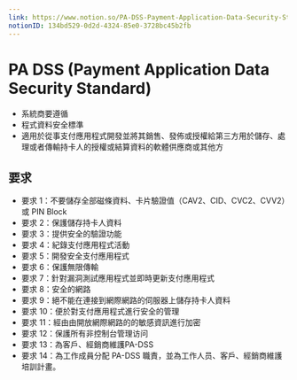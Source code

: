 ```yaml
---
link: https://www.notion.so/PA-DSS-Payment-Application-Data-Security-Standard-134bd5290d2d432485e03728bc45b2fb
notionID: 134bd529-0d2d-4324-85e0-3728bc45b2fb
---
```

# PA DSS (Payment Application Data Security Standard)
- 系統商要遵循
- 程式資料安全標準
- 適用於從事支付應用程式開發並將其銷售、發佈或授權給第三方用於儲存、處理或者傳輸持卡人的授權或結算資料的軟體供應商或其他方

## 要求
- 要求 1：不要儲存全部磁條資料、卡片驗證值（CAV2、CID、CVC2、CVV2）或 PIN Block  
- 要求 2：保護儲存持卡人資料  
- 要求 3：提供安全的驗證功能  
- 要求 4：紀錄支付應用程式活動  
- 要求 5：開發安全支付應用程式  
- 要求 6：保護無限傳輸  
- 要求 7：針對漏洞測試應用程式並即時更新支付應用程式  
- 要求 8：安全的網路  
- 要求 9：絕不能在連接到網際網路的伺服器上儲存持卡人資料  
- 要求 10：便於對支付應用程式進行安全的管理  
- 要求 11：經由由開放網際網路的的敏感資訊進行加密  
- 要求 12：保護所有非控制台管理访问  
- 要求 13：為客戶、經銷商維護PA-DSS  
- 要求 14：為工作成員分配 PA-DSS 職責，並為工作人员、客戶、經銷商維護培訓計畫。